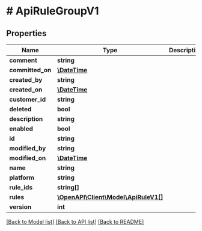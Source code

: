 # # ApiRuleGroupV1

## Properties

Name | Type | Description | Notes
------------ | ------------- | ------------- | -------------
**comment** | **string** |  |
**committed_on** | [**\DateTime**](\DateTime.md) |  |
**created_by** | **string** |  |
**created_on** | [**\DateTime**](\DateTime.md) |  |
**customer_id** | **string** |  |
**deleted** | **bool** |  |
**description** | **string** |  |
**enabled** | **bool** |  |
**id** | **string** |  |
**modified_by** | **string** |  |
**modified_on** | [**\DateTime**](\DateTime.md) |  |
**name** | **string** |  |
**platform** | **string** |  |
**rule_ids** | **string[]** |  |
**rules** | [**\OpenAPI\Client\Model\ApiRuleV1[]**](ApiRuleV1.md) |  |
**version** | **int** |  |

[[Back to Model list]](../../README.md#models) [[Back to API list]](../../README.md#endpoints) [[Back to README]](../../README.md)
